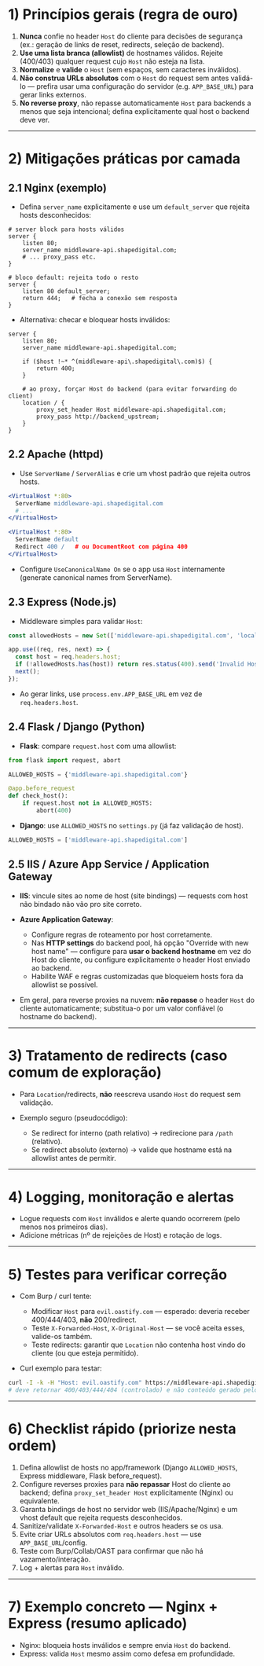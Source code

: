 # 1) Princípios gerais (regra de ouro)

1. **Nunca** confie no header `Host` do cliente para decisões de segurança (ex.: geração de links de reset, redirects, seleção de backend).
2. **Use uma lista branca (allowlist)** de hostnames válidos. Rejeite (400/403) qualquer request cujo `Host` não esteja na lista.
3. **Normalize** e **valide** o `Host` (sem espaços, sem caracteres inválidos).
4. **Não construa URLs absolutos** com o `Host` do request sem antes validá-lo — prefira usar uma configuração do servidor (e.g. `APP_BASE_URL`) para gerar links externos.
5. **No reverse proxy**, não repasse automaticamente `Host` para backends a menos que seja intencional; defina explicitamente qual host o backend deve ver.

---

# 2) Mitigações práticas por camada

## 2.1 Nginx (exemplo)

* Defina `server_name` explicitamente e use um `default_server` que rejeita hosts desconhecidos:

```nginx
# server block para hosts válidos
server {
    listen 80;
    server_name middleware-api.shapedigital.com;
    # ... proxy_pass etc.
}

# bloco default: rejeita todo o resto
server {
    listen 80 default_server;
    return 444;   # fecha a conexão sem resposta
}
```

* Alternativa: checar e bloquear hosts inválidos:

```nginx
server {
    listen 80;
    server_name middleware-api.shapedigital.com;

    if ($host !~* ^(middleware-api\.shapedigital\.com)$) {
        return 400;
    }

    # ao proxy, forçar Host do backend (para evitar forwarding do client)
    location / {
        proxy_set_header Host middleware-api.shapedigital.com;
        proxy_pass http://backend_upstream;
    }
}
```

## 2.2 Apache (httpd)

* Use `ServerName` / `ServerAlias` e crie um vhost padrão que rejeita outros hosts.

```apache
<VirtualHost *:80>
  ServerName middleware-api.shapedigital.com
  # ...
</VirtualHost>

<VirtualHost *:80>
  ServerName default
  Redirect 400 /   # ou DocumentRoot com página 400
</VirtualHost>
```

* Configure `UseCanonicalName On` se o app usa `Host` internamente (generate canonical names from ServerName).

## 2.3 Express (Node.js)

* Middleware simples para validar `Host`:

```js
const allowedHosts = new Set(['middleware-api.shapedigital.com', 'localhost:3000']);

app.use((req, res, next) => {
  const host = req.headers.host;
  if (!allowedHosts.has(host)) return res.status(400).send('Invalid Host header');
  next();
});
```

* Ao gerar links, use `process.env.APP_BASE_URL` em vez de `req.headers.host`.

## 2.4 Flask / Django (Python)

* **Flask**: compare `request.host` com uma allowlist:

```py
from flask import request, abort

ALLOWED_HOSTS = {'middleware-api.shapedigital.com'}

@app.before_request
def check_host():
    if request.host not in ALLOWED_HOSTS:
        abort(400)
```

* **Django**: use `ALLOWED_HOSTS` no `settings.py` (já faz validação de host).

```py
ALLOWED_HOSTS = ['middleware-api.shapedigital.com']
```

## 2.5 IIS / Azure App Service / Application Gateway

* **IIS**: vincule sites ao nome de host (site bindings) — requests com host não bindado não vão pro site correto.
* **Azure Application Gateway**:

  * Configure regras de roteamento por host corretamente.
  * Nas **HTTP settings** do backend pool, há opção "Override with new host name" — configure para **usar o backend hostname** em vez do Host do cliente, ou configure explicitamente o header Host enviado ao backend.
  * Habilite WAF e regras customizadas que bloqueiem hosts fora da allowlist se possível.
* Em geral, para reverse proxies na nuvem: **não repasse** o header `Host` do cliente automaticamente; substitua-o por um valor confiável (o hostname do backend).

---

# 3) Tratamento de redirects (caso comum de exploração)

* Para `Location`/redirects, **não** reescreva usando `Host` do request sem validação.
* Exemplo seguro (pseudocódigo):

  * Se redirect for interno (path relativo) → redirecione para `/path` (relativo).
  * Se redirect absoluto (externo) → valide que hostname está na allowlist antes de permitir.

---

# 4) Logging, monitoração e alertas

* Logue requests com `Host` inválidos e alerte quando ocorrerem (pelo menos nos primeiros dias).
* Adicione métricas (nº de rejeições de Host) e rotação de logs.

---

# 5) Testes para verificar correção

* Com Burp / curl tente:

  * Modificar `Host` para `evil.oastify.com` — esperado: deveria receber 400/444/403, **não** 200/redirect.
  * Teste `X-Forwarded-Host`, `X-Original-Host` — se você aceita esses, valide-os também.
  * Teste redirects: garantir que `Location` não contenha host vindo do cliente (ou que esteja permitido).
* Curl exemplo para testar:

```bash
curl -I -k -H "Host: evil.oastify.com" https://middleware-api.shapedigital.com/
# deve retornar 400/403/444/404 (controlado) e não conteúdo gerado pelo app
```

---

# 6) Checklist rápido (priorize nesta ordem)

1. Defina allowlist de hosts no app/framework (Django `ALLOWED_HOSTS`, Express middleware, Flask before_request).
2. Configure reverses proxies para **não repassar** Host do cliente ao backend; defina `proxy_set_header Host` explicitamente (Nginx) ou equivalente.
3. Garanta bindings de host no servidor web (IIS/Apache/Nginx) e um vhost default que rejeita requests desconhecidos.
4. Sanitize/validate `X-Forwarded-Host` e outros headers se os usa.
5. Evite criar URLs absolutos com `req.headers.host` — use `APP_BASE_URL`/config.
6. Teste com Burp/Collab/OAST para confirmar que não há vazamento/interação.
7. Log + alertas para `Host` inválido.

---

# 7) Exemplo concreto — Nginx + Express (resumo aplicado)

* Nginx: bloqueia hosts inválidos e sempre envia `Host` do backend.
* Express: valida `Host` mesmo assim como defesa em profundidade.

